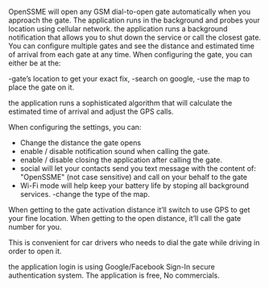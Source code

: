 OpenSSME will open any GSM dial-to-open gate automatically when you approach the gate.
The application runs in the background and probes your location using cellular network. 
the application runs a background notification that allows you to shut down the service or call the closest gate.
You can configure multiple gates and see the distance and estimated time of arrival from each gate at any time. 
When configuring the gate, you can either be at the:

-gate’s location to get your exact fix, 
-search on google, 
-use the map to place the gate on it.

the application runs a sophisticated algorithm that will calculate the estimated time of arrival and adjust the GPS calls.

When configuring the settings, you can:
- Change the distance the gate opens
- enable / disable notification sound when calling the gate.
- enable / disable closing the application after calling the gate.
- social will let your contacts send you text message with the content of: "OpenSSME"
(not case sensitive) and call on your behalf to the gate
- Wi-Fi mode will help keep your battery life by stoping all background services.
-change the type of the map.

When getting to the gate activation distance it’ll switch to use GPS to get your fine location. 
When getting to the open distance, it’ll call the gate number for you. 

This is convenient for car drivers who needs to dial the gate while driving in order to open it.

the application login is using Google/Facebook Sign-In secure authentication system.
The application is free, No commercials.
